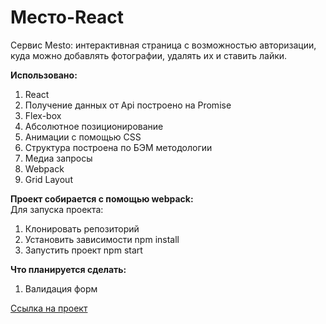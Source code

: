 # Место-React
Сервис Mesto: интерактивная страница с возможностью авторизации, куда можно добавлять фотографии, удалять их и ставить лайки.   

**Использовано:**

1. React
2. Получение данных от Api построено на Promise
3. Flex-box
4. Абсолютное позиционирование
5. Анимации с помощью CSS
6. Структура построена по БЭМ методологии
7. Медиа запросы
8. Webpack
9. Grid Layout

 
**Проект собирается с помощью webpack:**  
Для запуска проекта:

1. Клонировать репозиторий
2. Установить зависимости npm install
3. Запустить проект npm start

**Что планируется сделать:**

1. Валидация форм  

[Ссылка на проект](https://nikita-trofimov.github.io/react-mesto-auth)